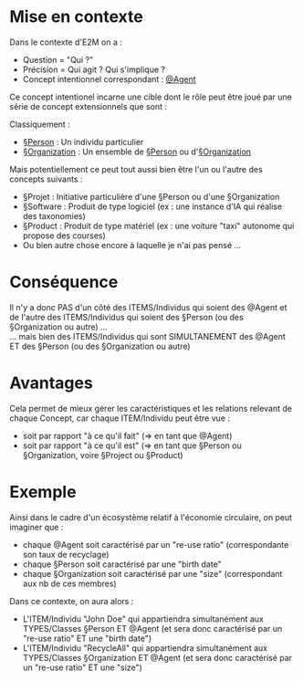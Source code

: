 Mise en contexte
==
Dans le contexte d'E2M on a :
* Question = "Qui ?"
* Précision = Qui agit ? Qui s'implique ?
* Concept intentionnel correspondant : <a href="https://github.com/iPlumb3r/EcosystemMapping/blob/master/1_Semantic/Conceptionary/%40Agent.md">@Agent</a>

Ce concept intentionel incarne une cible dont le rôle peut être joué par une série de concept extensionnels que sont :

Classiquement :
* <a href="https://github.com/iPlumb3r/EcosystemMappingModel/blob/master/1_Semantic/Conceptionary/%C2%A7Person.md">§Person</a> : Un individu particulier
* <a href="https://github.com/iPlumb3r/EcosystemMappingModel/blob/master/1_Semantic/Conceptionary/%C2%A7Organization.md">§Organization</a> : Un ensemble de <a href="https://github.com/iPlumb3r/EcosystemMappingModel/blob/master/1_Semantic/Conceptionary/%C2%A7Person.md">§Person</a> ou d'<a href="https://github.com/iPlumb3r/EcosystemMappingModel/blob/master/1_Semantic/Conceptionary/%C2%A7Organization.md">§Organization</a>   

Mais potentiellement ce peut tout aussi bien être l'un ou l'autre des concepts suivants :
* §Projet : Initiative particulière d'une §Person ou d'une §Organization
* §Software : Produit de type logiciel (ex : une instance d'IA qui réalise des taxonomies)
* §Product : Produit de type matériel (ex : une voiture "taxi" autonome qui propose des courses)
* Ou bien autre chose encore à laquelle je n'ai pas pensé ...

Conséquence
==
Il n'y a donc PAS d'un côté des ITEMS/Individus qui soient des @Agent et de l'autre des ITEMS/Individus qui soient des §Person (ou des §Organization ou autre) ...   
... mais bien des ITEMS/Individus qui sont SIMULTANEMENT des @Agent ET des §Person (ou des §Organization ou autre)

Avantages
==
Cela permet de mieux gérer les caractéristiques et les relations relevant de chaque Concept, car chaque ITEM/Individu peut être vue :
* soit par rapport "à ce qu'il fait" (=> en tant que @Agent)
* soit par rapport "à ce qu'il est" (=> en tant que §Person ou §Organization, voire §Project ou §Product)

Exemple
==
Ainsi dans le cadre d'un écosystème relatif à l'économie circulaire, on peut imaginer que : 
* chaque @Agent soit caractérisé par un "re-use ratio" (correspondante son taux de recyclage)
* chaque §Person soit caractérisé par une "birth date" 
* chaque §Organization soit caractérisé par une  "size" (correspondant aux nb de ces membres)

Dans ce contexte, on aura alors :
* L'ITEM/Individu "John Doe" qui appartiendra simultanément aux TYPES/Classes §Person ET @Agent (et sera donc caractérisé par un "re-use ratio" ET une "birth date")
* L'ITEM/Individu "RecycleAll" qui appartiendra simultanément aux TYPES/Classes §Organization ET @Agent  (et sera donc caractérisé par un "re-use ratio" ET une "size")
